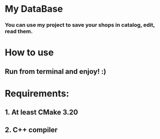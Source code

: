 # My DataBase
### You can use my project to save your shops in catalog, edit, read them.
# How to use
## Run from terminal and enjoy! :)
# Requirements:
## 1. At least CMake 3.20
## 2. C++ compiler